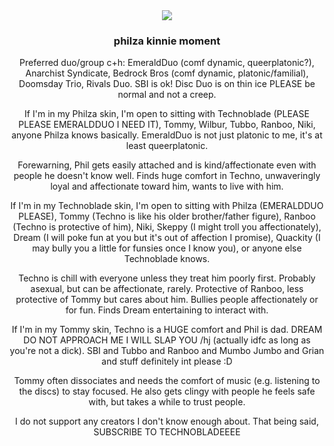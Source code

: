 <div align="center">
  <img src="https://64.media.tumblr.com/cf1b7ce2dbd721ba6aa18e56475bbe12/a1b47f847a7dc038-37/s400x600/49e035a947b42937c6d9d626f6e6418b37dab67c.gifv">
</div>

<h3><p align="center">philza kinnie moment</p></h3>

<p align="center">Preferred duo/group c+h: EmeraldDuo (comf dynamic, queerplatonic?), Anarchist Syndicate, Bedrock Bros (comf dynamic, platonic/familial), Doomsday Trio, Rivals Duo. SBI is ok! Disc Duo is on thin ice PLEASE be normal and not a creep.</p>

<p align="center">If I'm in my Philza skin, I'm open to sitting with Technoblade (PLEASE PLEASE EMERALDDUO I NEED IT), Tommy, Wilbur, Tubbo, Ranboo, Niki, anyone Philza knows basically. EmeraldDuo is not just platonic to me, it's at least queerplatonic.</p>
<p align="center">Forewarning, Phil gets easily attached and is kind/affectionate even with people he doesn't know well. Finds huge comfort in Techno, unwaveringly loyal and affectionate toward him, wants to live with him.</p>
<p align="center">If I'm in my Technoblade skin, I'm open to sitting with Philza (EMERALDDUO PLEASE), Tommy (Techno is like his older brother/father figure), Ranboo (Techno is protective of him), Niki, Skeppy (I might troll you affectionately), Dream (I will poke fun at you but it's out of affection I promise), Quackity (I may bully you a little for funsies once I know you), or anyone else Technoblade knows.</p>
<p align="center">Techno is chill with everyone unless they treat him poorly first. Probably asexual, but can be affectionate, rarely. Protective of Ranboo, less protective of Tommy but cares about him. Bullies people affectionately or for fun. Finds Dream entertaining to interact with.</p>
<p align="center">If I'm in my Tommy skin, Techno is a HUGE comfort and Phil is dad. DREAM DO NOT APPROACH ME I WILL SLAP YOU /hj (actually idfc as long as you're not a dick). SBI and Tubbo and Ranboo and Mumbo Jumbo and Grian and stuff definitely int please :D</p>
<p align="center">Tommy often dissociates and needs the comfort of music (e.g. listening to the discs) to stay focused. He also gets clingy with people he feels safe with, but takes a while to trust people.</p>

<p align="center">I do not support any creators I don't know enough about. That being said, SUBSCRIBE TO TECHNOBLADEEEE</p>
